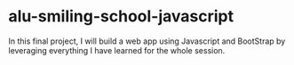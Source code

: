 # alu-smiling-school-javascript
In this final project, I will build a web app using Javascript and BootStrap by leveraging everything I have learned for the whole session.
